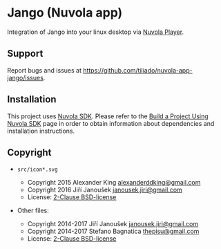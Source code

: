 Jango (Nuvola app)
==================

Integration of Jango into your linux desktop via
[Nuvola Player](https://github.com/tiliado/nuvolaplayer).
 
Support
-------

Report bugs and issues at <https://github.com/tiliado/nuvola-app-jango/issues>.

Installation
------------

This project uses [Nuvola SDK](https://github.com/tiliado/nuvolasdk#create-new-project). Please refer to
the [Build a Project Using Nuvola SDK](https://github.com/tiliado/nuvolasdk#build-a-project-using-nuvola-sdk)
page in order to obtain information about dependencies and installation instructions.

Copyright
---------

  - `src/icon*.svg`
    + Copyright 2015 Alexander King <alexanderddking@gmail.com>
    + Copyright 2016 Jiří Janoušek <janousek.jiri@gmail.com>
    + License: [2-Clause BSD-license](./LICENSE-BSD.txt)

  - Other files:
    + Copyright 2014-2017 Jiří Janoušek <janousek.jiri@gmail.com>
    + Copyright 2014-2017 Stefano Bagnatica <thepisu@gmail.com>
    + License: [2-Clause BSD-license](./LICENSE-BSD.txt)

